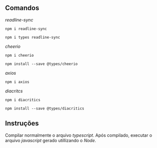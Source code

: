 ## Comandos

*readline-sync*

`npm i readline-sync`

`npm i types readline-sync`

*cheerio*

`npm i cheerio`

`npm install --save @types/cheerio`

*axios*

`npm i axios`

*diacritcs*

`npm i diacritics`

`npm install --save @types/diacritics`

## Instruções

Compilar normalmente o arquivo *typescript*.
Após compilado, executar o arquivo *javascript* gerado utillizando o *Node*.